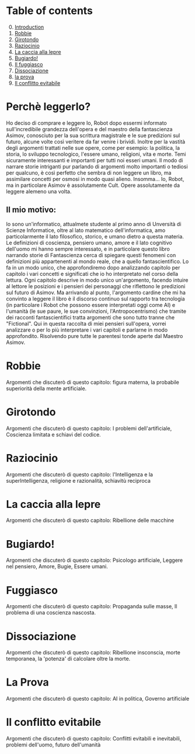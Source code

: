 # Table of contents
0. [Introduction](#introduzione)
1. [Robbie](#robbie1)
2. [Girotondo](#girotondo1)
3. [Raziocinio](#raziocinio1)
4. [La caccia alla lepre](#caccialepre1)
5. [Bugiardo!](#bugiardo1)
6. [Il fuggiasco](#fuggiasco1)
7. [Dissociazione](#dissociazione1)
8. [la prova](#prova1)
9. [Il conflitto evitabile](#conflittoevitabile1)

<a name="introduzione"></a>
# Perchè leggerlo?
Ho deciso di comprare e leggere Io, Robot dopo essermi informato sull'incredibile grandezza dell'opera e del maestro della fantascienza Asimov, conosciuto per la sua scrittura magistrale e le sue predizioni sul futuro, alcune volte così veritere da far venire i brividi. Inoltre per la vastità degli argomenti trattati nelle sue opere, come per esempio: la politica, la storia, lo sviluppo tecnologico, l'essere umano, religioni, vita e morte.
Temi sicuramente interessanti e importanti per tutti noi esseri umani. Il modo di narrare storie intriganti pur parlando di argomenti molto importanti o tediosi per qualcuno, è così perfetto che sembra di non leggere un libro, ma assimilare concetti per osmosi in modo quasi alieno. 
Insomma... Io, Robot, ma in particolare Asimov è assolutamente Cult. Opere assolutamente da leggere alemeno una volta.

## Il mio motivo:
Io sono un'informatico, attualmete studente al primo anno di Unversità di Scienze Informatice, oltre al lato matematico dell'informatica, amo particolarmente il lato filosofico, storico, e umano dietro a questa materia.
Le definizioni di coscienza, pensiero umano, amore e il lato cognitivo dell'uomo mi hanno sempre interessato, e in particolare questo libro narrando storie di Fantascienza cerca di spiegare questi fenomeni con definizioni più appartenenti al mondo reale, che a quello fantascientifico. Lo fa in un modo unico, che approfondiremo dopo analizzando capitolo per capitolo i vari concetti e significati che io ho interpretato nel corso della lettura.
Ogni capitolo descrive in modo unico un'argomento, facendo intuire al lettore le posizioni e i pensieri dei personaggi che riflettono le predizioni sul futuro di Asimov. 
Ma arrivando al punto, l'argomento cardine che mi ha convinto a leggere il libro è il discorso continuo sul rapporto tra tecnologia (in particolare i Robot che possono essere interpretati oggi come AI) e l'umanità (le sue paure, le sue convinzioni, l'Antropocentrismo) che tramite dei racconti fantascientifici tratta argomenti che sono tutto tranne che "Fictional".
Qui in questa raccolta di miei pensieri sull'opera, vorrei analizzare o per lo più interpretare i vari capitoli e parlarne in modo approfondito. Risolvendo pure tutte le parentesi tonde aperte dal Maestro Asimov.


<a name="robbie1"> </a>
# Robbie 
Argomenti che discuterò di questo capitolo: figura materna, la probabile superiorità della mente artificiale.

<a name="girotondo1"> </a>
# Girotondo 
Argomenti che discuterò di questo capitolo:  I problemi dell'artificiale, Coscienza limitata e schiavi del codice.

<a name="raziocinio1"> </a>
# Raziocinio 
Argomenti che discuterò di questo capitolo: l'Intelligenza e la superIntelligenza, religione e razionalità, schiavitù reciproca

<a name="caccialepre1"> </a>
# La caccia alla lepre 
Argomenti che discuterò di questo capitolo: Ribellione delle macchine

 <a name="bugiardo1"> </a>
# Bugiardo!
Argomenti che discuterò di questo capitolo:  Psicologo artificiale, Leggere nel pensiero, Amore, Bugie, Essere umani.

<a name="fuggiasco1"> </a>
#  Fuggiasco 
Argomenti che discuterò di questo capitolo: Propaganda sulle masse, Il problema di una coscienza nascosta.

<a name="dissociazione1"> </a>
# Dissociazione 
Argomenti che discuterò di questo capitolo: Ribellione insconscia, morte temporanea, la 'potenza' di calcolare oltre la morte.

<a name="prova1"> </a>
# La Prova 
Argomenti che discuterò di questo capitolo: AI in politica, Governo artificiale

<a name="conflittoevitabile1"> </a>
# Il conflitto evitabile 
Argomenti che discuterò di questo capitolo: Conflitti evitabili e inevitabili, problemi dell'uomo, futuro dell'umanità









